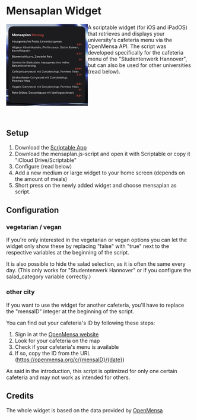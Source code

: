 # Mensaplan Widget #
<img src=".github/example.png" width="220" alt="App icon" align="left"/>
<p>A scriptable widget (for iOS and iPadOS) that retrieves and displays your university's cafeteria menu via the OpenMensa API.
The script was developed specifically for the cafeteria menu of the "Studentenwerk Hannover", but can also be used for other universities (read below).</p>

  <br>
   <br>
   <br>
   <br>
   <br>
   <br>

## Setup ##
1. Download the [Scriptable App](https://apps.apple.com/de/app/scriptable/id1405459188)
2. Download the mensaplan.js-script and open it with Scriptable or copy it "iCloud Drive/Scriptable"
3. Configure (read below)
4. Add a new medium or large widget to your home screen (depends on the amount of meals)
5. Short press on the newly added widget and choose mensaplan as script.

## Configuration ##
### vegetarian / vegan  
If you're only interested in the vegetarian or vegan options you can let the widget only show these by replacing "false" with "true" next to the respective variables at the beginning of the script.

It is also possible to hide the salad selection, as it is often the same every day. (This only works for "Studentenwerk Hannover" or if you configure the salad_category variable correctly.)

### other city 
If you want to use the widget for another cafeteria, you'll have to replace the "mensaID" integer at the beginning of the script.

You can find out your cafeteria's ID by following these steps:
1. Sign in at the [OpenMensa website](https://openmensa.org/)
2. Look for your cafeteria on the map
3. Check if your cafeteria's menu is available
4. If so, copy the ID from the URL (https://openmensa.org/c/{mensaID}/{date})

As said in the introduction, this script is optimized for only one certain cafeteria and may not work as intended for others.
 ## Credits
 The whole widget is based on the data provided by [OpenMensa](https://openmensa.org/)
